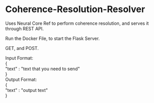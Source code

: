# Coherence-Resolution-Resolver
Uses Neural Core Ref to perform coherence resolution, and serves it through REST API.

Run the Docker File, to start the Flask Server.

GET, and POST.

Input Format:\
  {\
    "text" : "text that you need to send"\
  }\
Output Format:\
  {\
    "text" : "output text"\
  }
